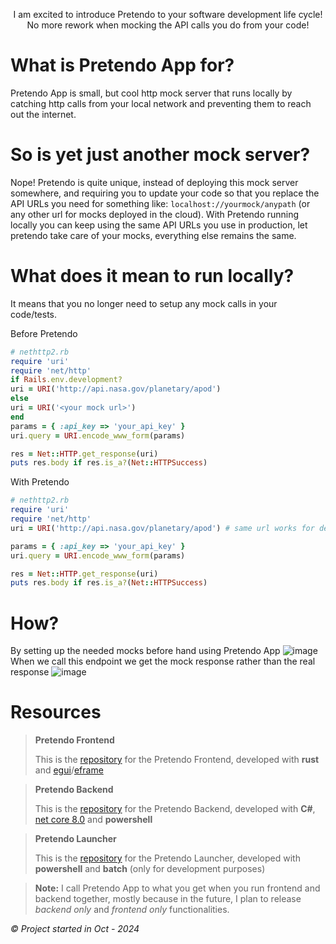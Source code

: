 <p style="text-align:center">I am excited to introduce Pretendo to your software development life cycle! <br/>
No more rework when mocking the API calls you do from your code! </p>

# What is Pretendo App for?
Pretendo App is small, but cool http mock server that runs locally by catching http calls from your local network and preventing them to reach out the internet. 

# So is yet just another mock server?
Nope! Pretendo is quite unique, instead of deploying this mock server somewhere, and requiring you to update your code so that you replace the API URLs you need for something like: `localhost://yourmock/anypath` (or any other url for mocks deployed in the cloud). With Pretendo running locally you can keep using the same API URLs you use in production, let pretendo take care of your mocks, everything else remains the same.

# What does it mean to run locally?
It means that you no longer need to setup any mock calls in your code/tests. 

Before Pretendo
```ruby
# nethttp2.rb
require 'uri'
require 'net/http'
if Rails.env.development?
uri = URI('http://api.nasa.gov/planetary/apod')
else
uri = URI('<your mock url>')
end
params = { :api_key => 'your_api_key' }
uri.query = URI.encode_www_form(params)

res = Net::HTTP.get_response(uri)
puts res.body if res.is_a?(Net::HTTPSuccess)
```

With Pretendo
```ruby
# nethttp2.rb
require 'uri'
require 'net/http'
uri = URI('http://api.nasa.gov/planetary/apod') # same url works for development, test and production

params = { :api_key => 'your_api_key' }
uri.query = URI.encode_www_form(params)

res = Net::HTTP.get_response(uri)
puts res.body if res.is_a?(Net::HTTPSuccess)
```

# How?
By setting up the needed mocks before hand using Pretendo App
![image](https://github.com/user-attachments/assets/7e009ac0-bacf-4267-af82-8d919db2bb94)
When we call this endpoint we get the mock response rather than the real response
![image](https://github.com/user-attachments/assets/c6985675-d85f-4a70-90b7-979c3ab4f1d1)

# Resources
> **Pretendo Frontend**
> 
> This is the [repository](https://github.com/Bengie23/Pretendo_Frontend) for the Pretendo Frontend, developed with **rust** and [egui](https://github.com/emilk/egui)/[eframe](https://github.com/emilk/egui/tree/master/crates/eframe)

> **Pretendo Backend**
> 
> This is the  [repository](https://github.com/Bengie23/Pretendo.Backend) for the Pretendo Backend, developed with **C#**, [net core 8.0](https://dotnet.microsoft.com/en-us/download/dotnet/8.0) and **powershell**

> **Pretendo Launcher**
> 
> This is the  [repository](https://github.com/Bengie23/Pretendo.Launcher) for the Pretendo Launcher, developed with **powershell** and **batch** (only for development purposes)

> **Note:** I call Pretendo App to what you get when you run frontend and backend together, mostly because in the future, I plan to release *backend only* and *frontend only* functionalities.

*© Project started in Oct - 2024*
